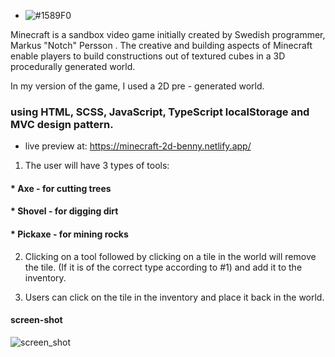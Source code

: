 - ![#1589F0](Minecraft-2D)

Minecraft is a sandbox video game initially created by Swedish programmer, Markus "Notch" Persson .
The creative and building aspects of Minecraft enable players to build constructions out of textured cubes in a 3D procedurally generated world.

In my version of the game, I used a 2D pre - generated world.

### using HTML, SCSS, JavaScript, TypeScript localStorage and MVC design pattern.

* live preview at: https://minecraft-2d-benny.netlify.app/

1. The user will have 3 types of tools:

#### * Axe     - for cutting trees
#### * Shovel  - for digging dirt
#### * Pickaxe - for mining rocks   

2. Clicking on a tool followed by clicking on a tile in the
world will remove the tile. (If it is of the correct type
according to #1) and add it to the inventory.

3. Users can click on the tile in the inventory and place
it back in the world.
#### screen-shot
![screen_shot](https://user-images.githubusercontent.com/53153372/216789781-a5c2dc58-7572-426c-b5a1-008dfd0e81cb.png)

